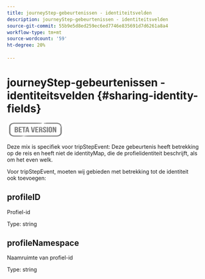```yaml
---
title: journeyStep-gebeurtenissen - identiteitsvelden
description: journeyStep-gebeurtenissen - identiteitsvelden
source-git-commit: 55b9e5d8ed259ec6ed7746e835691d7d6261a8a4
workflow-type: tm+mt
source-wordcount: '59'
ht-degree: 20%

---
```


# journeyStep-gebeurtenissen - identiteitsvelden {#sharing-identity-fields}

![](../assets/do-not-localize/badge.png)

Deze mix is specifiek voor tripStepEvent: Deze gebeurtenis heeft betrekking op de reis en heeft niet de identityMap, die de profielidentiteit beschrijft, als om het even welk.

Voor tripStepEvent, moeten wij gebieden met betrekking tot de identiteit ook toevoegen:

## profileID

Profiel-id

Type: string

## profileNamespace

Naamruimte van profiel-id

Type: string
